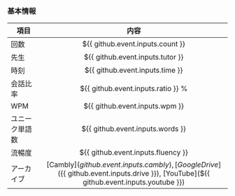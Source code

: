 ### 基本情報
| 項目 | 内容 |
| --- | :---: |
| 回数 | ${{ github.event.inputs.count }} |
| 先生 | ${{ github.event.inputs.tutor }} |
| 時刻 | ${{ github.event.inputs.time }} |
| 会話比率 | ${{ github.event.inputs.ratio }} % |
| WPM | ${{ github.event.inputs.wpm }} |
| ユニーク単語数 | ${{ github.event.inputs.words }} |
| 流暢度 | ${{ github.event.inputs.fluency }} |
| アーカイブ | [Cambly](${{ github.event.inputs.cambly }}), [Google Drive](${{ github.event.inputs.drive }}), [YouTube](${{ github.event.inputs.youtube }}) |
